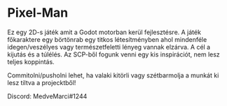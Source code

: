 # Pixel-Man
Ez egy 2D-s játék amit a Godot motorban kerül fejlesztésre. A játék főkaraktere egy börtönrab egy titkos létesítményben ahol mindenféle idegen/veszélyes vagy természetfeletti lényeg vannak elzárva. A cél a kijutás és a túlélés. 
Az SCP-ből fogunk venni egy kis inspirációt, nem lesz teljes koppintás.

Commitolni/pusholni lehet, ha valaki kitörli vagy szétbarmolja a munkát ki lesz tiltva a projecktből!

Discord: MedveMarci#1244
